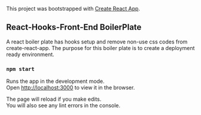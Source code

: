 This project was bootstrapped with [Create React App](https://github.com/facebook/create-react-app).

## React-Hooks-Front-End BoilerPlate

A react boiler plate has hooks setup and remove non-use css codes from create-react-app. The purpose for this boiler plate is to create a deployment ready environment.

### `npm start`

Runs the app in the development mode.<br>
Open [http://localhost:3000](http://localhost:3000) to view it in the browser.

The page will reload if you make edits.<br>
You will also see any lint errors in the console.
